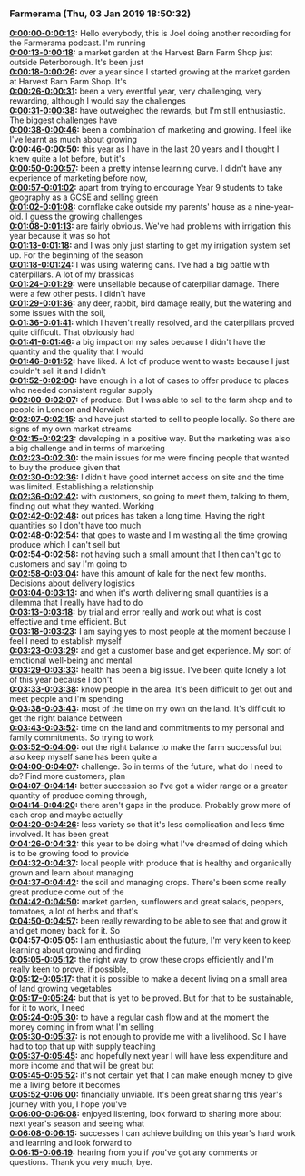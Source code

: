 ### Farmerama  (Thu, 03 Jan 2019 18:50:32)
**[0:00:00-0:00:13](https://soundcloud.com/farmerama-radio/shorts-harvest-barn-market-garden-december#t=0:00:00):**  Hello everybody, this is Joel doing another recording for the Farmerama podcast. I'm running  
**[0:00:13-0:00:18](https://soundcloud.com/farmerama-radio/shorts-harvest-barn-market-garden-december#t=0:00:13):**  a market garden at the Harvest Barn Farm Shop just outside Peterborough. It's been just  
**[0:00:18-0:00:26](https://soundcloud.com/farmerama-radio/shorts-harvest-barn-market-garden-december#t=0:00:18):**  over a year since I started growing at the market garden at Harvest Barn Farm Shop. It's  
**[0:00:26-0:00:31](https://soundcloud.com/farmerama-radio/shorts-harvest-barn-market-garden-december#t=0:00:26):**  been a very eventful year, very challenging, very rewarding, although I would say the challenges  
**[0:00:31-0:00:38](https://soundcloud.com/farmerama-radio/shorts-harvest-barn-market-garden-december#t=0:00:31):**  have outweighed the rewards, but I'm still enthusiastic. The biggest challenges have  
**[0:00:38-0:00:46](https://soundcloud.com/farmerama-radio/shorts-harvest-barn-market-garden-december#t=0:00:38):**  been a combination of marketing and growing. I feel like I've learnt as much about growing  
**[0:00:46-0:00:50](https://soundcloud.com/farmerama-radio/shorts-harvest-barn-market-garden-december#t=0:00:46):**  this year as I have in the last 20 years and I thought I knew quite a lot before, but it's  
**[0:00:50-0:00:57](https://soundcloud.com/farmerama-radio/shorts-harvest-barn-market-garden-december#t=0:00:50):**  been a pretty intense learning curve. I didn't have any experience of marketing before now,  
**[0:00:57-0:01:02](https://soundcloud.com/farmerama-radio/shorts-harvest-barn-market-garden-december#t=0:00:57):**  apart from trying to encourage Year 9 students to take geography as a GCSE and selling green  
**[0:01:02-0:01:08](https://soundcloud.com/farmerama-radio/shorts-harvest-barn-market-garden-december#t=0:01:02):**  cornflake cake outside my parents' house as a nine-year-old. I guess the growing challenges  
**[0:01:08-0:01:13](https://soundcloud.com/farmerama-radio/shorts-harvest-barn-market-garden-december#t=0:01:08):**  are fairly obvious. We've had problems with irrigation this year because it was so hot  
**[0:01:13-0:01:18](https://soundcloud.com/farmerama-radio/shorts-harvest-barn-market-garden-december#t=0:01:13):**  and I was only just starting to get my irrigation system set up. For the beginning of the season  
**[0:01:18-0:01:24](https://soundcloud.com/farmerama-radio/shorts-harvest-barn-market-garden-december#t=0:01:18):**  I was using watering cans. I've had a big battle with caterpillars. A lot of my brassicas  
**[0:01:24-0:01:29](https://soundcloud.com/farmerama-radio/shorts-harvest-barn-market-garden-december#t=0:01:24):**  were unsellable because of caterpillar damage. There were a few other pests. I didn't have  
**[0:01:29-0:01:36](https://soundcloud.com/farmerama-radio/shorts-harvest-barn-market-garden-december#t=0:01:29):**  any deer, rabbit, bird damage really, but the watering and some issues with the soil,  
**[0:01:36-0:01:41](https://soundcloud.com/farmerama-radio/shorts-harvest-barn-market-garden-december#t=0:01:36):**  which I haven't really resolved, and the caterpillars proved quite difficult. That obviously had  
**[0:01:41-0:01:46](https://soundcloud.com/farmerama-radio/shorts-harvest-barn-market-garden-december#t=0:01:41):**  a big impact on my sales because I didn't have the quantity and the quality that I would  
**[0:01:46-0:01:52](https://soundcloud.com/farmerama-radio/shorts-harvest-barn-market-garden-december#t=0:01:46):**  have liked. A lot of produce went to waste because I just couldn't sell it and I didn't  
**[0:01:52-0:02:00](https://soundcloud.com/farmerama-radio/shorts-harvest-barn-market-garden-december#t=0:01:52):**  have enough in a lot of cases to offer produce to places who needed consistent regular supply  
**[0:02:00-0:02:07](https://soundcloud.com/farmerama-radio/shorts-harvest-barn-market-garden-december#t=0:02:00):**  of produce. But I was able to sell to the farm shop and to people in London and Norwich  
**[0:02:07-0:02:15](https://soundcloud.com/farmerama-radio/shorts-harvest-barn-market-garden-december#t=0:02:07):**  and have just started to sell to people locally. So there are signs of my own market streams  
**[0:02:15-0:02:23](https://soundcloud.com/farmerama-radio/shorts-harvest-barn-market-garden-december#t=0:02:15):**  developing in a positive way. But the marketing was also a big challenge and in terms of marketing  
**[0:02:23-0:02:30](https://soundcloud.com/farmerama-radio/shorts-harvest-barn-market-garden-december#t=0:02:23):**  the main issues for me were finding people that wanted to buy the produce given that  
**[0:02:30-0:02:36](https://soundcloud.com/farmerama-radio/shorts-harvest-barn-market-garden-december#t=0:02:30):**  I didn't have good internet access on site and the time was limited. Establishing a relationship  
**[0:02:36-0:02:42](https://soundcloud.com/farmerama-radio/shorts-harvest-barn-market-garden-december#t=0:02:36):**  with customers, so going to meet them, talking to them, finding out what they wanted. Working  
**[0:02:42-0:02:48](https://soundcloud.com/farmerama-radio/shorts-harvest-barn-market-garden-december#t=0:02:42):**  out prices has taken a long time. Having the right quantities so I don't have too much  
**[0:02:48-0:02:54](https://soundcloud.com/farmerama-radio/shorts-harvest-barn-market-garden-december#t=0:02:48):**  that goes to waste and I'm wasting all the time growing produce which I can't sell but  
**[0:02:54-0:02:58](https://soundcloud.com/farmerama-radio/shorts-harvest-barn-market-garden-december#t=0:02:54):**  not having such a small amount that I then can't go to customers and say I'm going to  
**[0:02:58-0:03:04](https://soundcloud.com/farmerama-radio/shorts-harvest-barn-market-garden-december#t=0:02:58):**  have this amount of kale for the next few months. Decisions about delivery logistics  
**[0:03:04-0:03:13](https://soundcloud.com/farmerama-radio/shorts-harvest-barn-market-garden-december#t=0:03:04):**  and when it's worth delivering small quantities is a dilemma that I really have had to do  
**[0:03:13-0:03:18](https://soundcloud.com/farmerama-radio/shorts-harvest-barn-market-garden-december#t=0:03:13):**  by trial and error really and work out what is cost effective and time efficient. But  
**[0:03:18-0:03:23](https://soundcloud.com/farmerama-radio/shorts-harvest-barn-market-garden-december#t=0:03:18):**  I am saying yes to most people at the moment because I feel I need to establish myself  
**[0:03:23-0:03:29](https://soundcloud.com/farmerama-radio/shorts-harvest-barn-market-garden-december#t=0:03:23):**  and get a customer base and get experience. My sort of emotional well-being and mental  
**[0:03:29-0:03:33](https://soundcloud.com/farmerama-radio/shorts-harvest-barn-market-garden-december#t=0:03:29):**  health has been a big issue. I've been quite lonely a lot of this year because I don't  
**[0:03:33-0:03:38](https://soundcloud.com/farmerama-radio/shorts-harvest-barn-market-garden-december#t=0:03:33):**  know people in the area. It's been difficult to get out and meet people and I'm spending  
**[0:03:38-0:03:43](https://soundcloud.com/farmerama-radio/shorts-harvest-barn-market-garden-december#t=0:03:38):**  most of the time on my own on the land. It's difficult to get the right balance between  
**[0:03:43-0:03:52](https://soundcloud.com/farmerama-radio/shorts-harvest-barn-market-garden-december#t=0:03:43):**  time on the land and commitments to my personal and family commitments. So trying to work  
**[0:03:52-0:04:00](https://soundcloud.com/farmerama-radio/shorts-harvest-barn-market-garden-december#t=0:03:52):**  out the right balance to make the farm successful but also keep myself sane has been quite a  
**[0:04:00-0:04:07](https://soundcloud.com/farmerama-radio/shorts-harvest-barn-market-garden-december#t=0:04:00):**  challenge. So in terms of the future, what do I need to do? Find more customers, plan  
**[0:04:07-0:04:14](https://soundcloud.com/farmerama-radio/shorts-harvest-barn-market-garden-december#t=0:04:07):**  better succession so I've got a wider range or a greater quantity of produce coming through,  
**[0:04:14-0:04:20](https://soundcloud.com/farmerama-radio/shorts-harvest-barn-market-garden-december#t=0:04:14):**  there aren't gaps in the produce. Probably grow more of each crop and maybe actually  
**[0:04:20-0:04:26](https://soundcloud.com/farmerama-radio/shorts-harvest-barn-market-garden-december#t=0:04:20):**  less variety so that it's less complication and less time involved. It has been great  
**[0:04:26-0:04:32](https://soundcloud.com/farmerama-radio/shorts-harvest-barn-market-garden-december#t=0:04:26):**  this year to be doing what I've dreamed of doing which is to be growing food to provide  
**[0:04:32-0:04:37](https://soundcloud.com/farmerama-radio/shorts-harvest-barn-market-garden-december#t=0:04:32):**  local people with produce that is healthy and organically grown and learn about managing  
**[0:04:37-0:04:42](https://soundcloud.com/farmerama-radio/shorts-harvest-barn-market-garden-december#t=0:04:37):**  the soil and managing crops. There's been some really great produce come out of the  
**[0:04:42-0:04:50](https://soundcloud.com/farmerama-radio/shorts-harvest-barn-market-garden-december#t=0:04:42):**  market garden, sunflowers and great salads, peppers, tomatoes, a lot of herbs and that's  
**[0:04:50-0:04:57](https://soundcloud.com/farmerama-radio/shorts-harvest-barn-market-garden-december#t=0:04:50):**  been really rewarding to be able to see that and grow it and get money back for it. So  
**[0:04:57-0:05:05](https://soundcloud.com/farmerama-radio/shorts-harvest-barn-market-garden-december#t=0:04:57):**  I am enthusiastic about the future, I'm very keen to keep learning about growing and finding  
**[0:05:05-0:05:12](https://soundcloud.com/farmerama-radio/shorts-harvest-barn-market-garden-december#t=0:05:05):**  the right way to grow these crops efficiently and I'm really keen to prove, if possible,  
**[0:05:12-0:05:17](https://soundcloud.com/farmerama-radio/shorts-harvest-barn-market-garden-december#t=0:05:12):**  that it is possible to make a decent living on a small area of land growing vegetables  
**[0:05:17-0:05:24](https://soundcloud.com/farmerama-radio/shorts-harvest-barn-market-garden-december#t=0:05:17):**  but that is yet to be proved. But for that to be sustainable, for it to work, I need  
**[0:05:24-0:05:30](https://soundcloud.com/farmerama-radio/shorts-harvest-barn-market-garden-december#t=0:05:24):**  to have a regular cash flow and at the moment the money coming in from what I'm selling  
**[0:05:30-0:05:37](https://soundcloud.com/farmerama-radio/shorts-harvest-barn-market-garden-december#t=0:05:30):**  is not enough to provide me with a livelihood. So I have had to top that up with supply teaching  
**[0:05:37-0:05:45](https://soundcloud.com/farmerama-radio/shorts-harvest-barn-market-garden-december#t=0:05:37):**  and hopefully next year I will have less expenditure and more income and that will be great but  
**[0:05:45-0:05:52](https://soundcloud.com/farmerama-radio/shorts-harvest-barn-market-garden-december#t=0:05:45):**  it's not certain yet that I can make enough money to give me a living before it becomes  
**[0:05:52-0:06:00](https://soundcloud.com/farmerama-radio/shorts-harvest-barn-market-garden-december#t=0:05:52):**  financially unviable. It's been great sharing this year's journey with you, I hope you've  
**[0:06:00-0:06:08](https://soundcloud.com/farmerama-radio/shorts-harvest-barn-market-garden-december#t=0:06:00):**  enjoyed listening, look forward to sharing more about next year's season and seeing what  
**[0:06:08-0:06:15](https://soundcloud.com/farmerama-radio/shorts-harvest-barn-market-garden-december#t=0:06:08):**  successes I can achieve building on this year's hard work and learning and look forward to  
**[0:06:15-0:06:19](https://soundcloud.com/farmerama-radio/shorts-harvest-barn-market-garden-december#t=0:06:15):**  hearing from you if you've got any comments or questions. Thank you very much, bye.  